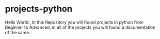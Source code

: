 # projects-python
Hello World!, In this Repository you will found projects in python from Beginner to Advanced, in all of the projects you will found a documentation of the same.
